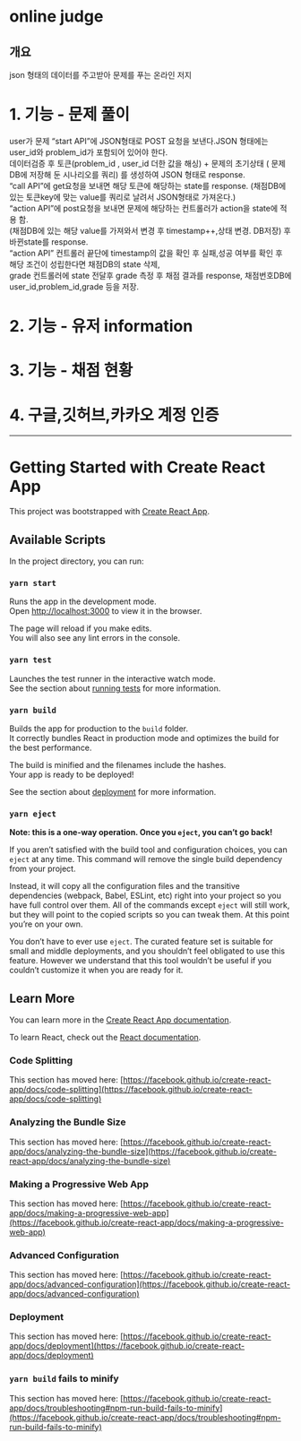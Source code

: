 online judge
============

개요
---
json 형태의 데이터를 주고받아 문제를 푸는 온라인 저지

# 1. 기능 - 문제 풀이
user가 문제 “start API”에 JSON형태로 POST 요청을 보낸다.JSON 형태에는 user_id와 problem_id가 포함되어 있어야 한다.   
데이터검증 후 토큰(problem_id , user_id 더한 값을 해싱)  + 문제의 초기상태 ( 문제DB에 저장해 둔 시나리오를 쿼리) 를 생성하여 JSON 형태로 response.   
“call API”에 get요청을 보내면 해당 토큰에 해당하는 state를 response. (채점DB에 있는 토큰key에 맞는 value를 쿼리로 날려서 JSON형태로 가져온다.)    
“action API”에 post요청을 보내면 문제에 해당하는 컨트롤러가 action을 state에 적용 함.    
(채점DB에 있는 해당 value를 가져와서 변경 후 timestamp++,상태 변경. DB저장) 후 바뀐state를 response.   
“action API” 컨트롤러 끝단에 timestamp의 값을 확인 후 실패,성공 여부를 확인 후 해당 조건이 성립한다면 채점DB의 state 삭제,    
grade 컨트롤러에 state 전달후 grade 측정 후 채점 결과를 response, 채점번호DB에 user_id,problem_id,grade 등을 저장.   
# 2. 기능 - 유저 information
# 3. 기능 - 채점 현황
# 4. 구글,깃허브,카카오 계정 인증

* * *


# Getting Started with Create React App

This project was bootstrapped with [Create React App](https://github.com/facebook/create-react-app).

## Available Scripts

In the project directory, you can run:

### `yarn start`

Runs the app in the development mode.\
Open [http://localhost:3000](http://localhost:3000) to view it in the browser.

The page will reload if you make edits.\
You will also see any lint errors in the console.

### `yarn test`

Launches the test runner in the interactive watch mode.\
See the section about [running tests](https://facebook.github.io/create-react-app/docs/running-tests) for more information.

### `yarn build`

Builds the app for production to the `build` folder.\
It correctly bundles React in production mode and optimizes the build for the best performance.

The build is minified and the filenames include the hashes.\
Your app is ready to be deployed!

See the section about [deployment](https://facebook.github.io/create-react-app/docs/deployment) for more information.

### `yarn eject`

**Note: this is a one-way operation. Once you `eject`, you can’t go back!**

If you aren’t satisfied with the build tool and configuration choices, you can `eject` at any time. This command will remove the single build dependency from your project.

Instead, it will copy all the configuration files and the transitive dependencies (webpack, Babel, ESLint, etc) right into your project so you have full control over them. All of the commands except `eject` will still work, but they will point to the copied scripts so you can tweak them. At this point you’re on your own.

You don’t have to ever use `eject`. The curated feature set is suitable for small and middle deployments, and you shouldn’t feel obligated to use this feature. However we understand that this tool wouldn’t be useful if you couldn’t customize it when you are ready for it.

## Learn More

You can learn more in the [Create React App documentation](https://facebook.github.io/create-react-app/docs/getting-started).

To learn React, check out the [React documentation](https://reactjs.org/).

### Code Splitting

This section has moved here: [https://facebook.github.io/create-react-app/docs/code-splitting](https://facebook.github.io/create-react-app/docs/code-splitting)

### Analyzing the Bundle Size

This section has moved here: [https://facebook.github.io/create-react-app/docs/analyzing-the-bundle-size](https://facebook.github.io/create-react-app/docs/analyzing-the-bundle-size)

### Making a Progressive Web App

This section has moved here: [https://facebook.github.io/create-react-app/docs/making-a-progressive-web-app](https://facebook.github.io/create-react-app/docs/making-a-progressive-web-app)

### Advanced Configuration

This section has moved here: [https://facebook.github.io/create-react-app/docs/advanced-configuration](https://facebook.github.io/create-react-app/docs/advanced-configuration)

### Deployment

This section has moved here: [https://facebook.github.io/create-react-app/docs/deployment](https://facebook.github.io/create-react-app/docs/deployment)

### `yarn build` fails to minify

This section has moved here: [https://facebook.github.io/create-react-app/docs/troubleshooting#npm-run-build-fails-to-minify](https://facebook.github.io/create-react-app/docs/troubleshooting#npm-run-build-fails-to-minify)